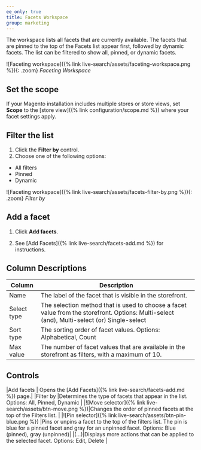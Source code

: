 ```yaml
---
ee_only: true
title: Facets Workspace
group: marketing
---
```


The workspace lists all facets that are currently available. The facets that are pinned to the top of the Facets list appear first, followed by dynamic facets. The list can be filtered to show all, pinned, or dynamic facets.

![Faceting workspace]({% link live-search/assets/faceting-workspace.png %}){: .zoom}
_Faceting Workspace_

## Set the scope

If your Magento installation includes multiple stores or store views, set **Scope** to the [store view]({% link configuration/scope.md %}) where your facet settings apply.

## Filter the list

1. Click the **Filter by** control.
1. Choose one of the following options:

  - All filters
  - Pinned
  - Dynamic

![Faceting workspace]({% link live-search/assets/facets-filter-by.png %}){: .zoom}
_Filter by_

## Add a facet

1. Click **Add facets**.

1. See [Add Facets]({% link live-search/facets-add.md %}) for instructions.

## Column Descriptions

|Column |Description |
|--- |--- |
|Name |The label of the facet that is visible in the storefront. |
|Select type | The selection method that is used to choose a facet value from the storefront. Options: Multi-select (and), Multi-select (or) Single-select |
|Sort type |The sorting order of facet values. Options: Alphabetical, Count |
|Max value |The number of facet values that are available in the storefront as filters, with a maximum of 10. |

## Controls

|Add facets | Opens the [Add Facets]({% link live-search/facets-add.md %}) page.|
|Filter by |Determines the type of facets that appear in the list. Options: All, Pinned, Dynamic |
|![Move selector]({% link live-search/assets/btn-move.png %})|Changes the order of pinned facets at the top of the Filters list. |
|![Pin selector]({% link live-search/assets/btn-pin-blue.png %}) |Pins or unpins a facet to the top of the filters list. The pin is blue for a pinned facet and gray for an unpinned facet. Options: Blue (pinned), gray (unpinned)|
|(...)|Displays more actions that can be applied to the selected facet. Options: Edit, Delete |
